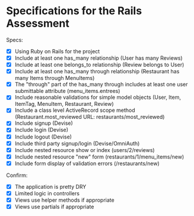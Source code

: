 # Specifications for the Rails Assessment

Specs:
- [x] Using Ruby on Rails for the project
- [x] Include at least one has_many relationship (User has many Reviews) 
- [x] Include at least one belongs_to relationship (Review belongs to User)
- [x] Include at least one has_many through relationship (Restaurant has many Items through MenuItems)
- [x] The "through" part of the has_many through includes at least one user submittable attribute (menu_items.entrees)
- [x] Include reasonable validations for simple model objects (User, Item, ItemTag, MenuItem, Restaurant, Review)
- [x] Include a class level ActiveRecord scope method (Restaurant.most_reviewed URL: restaurants/most_reviewed)
- [x] Include signup (Devise)
- [x] Include login (Devise)
- [x] Include logout (Devise)
- [x] Include third party signup/login (Devise/OmniAuth)
- [x] Include nested resource show or index (users/2/reviews)
- [x] Include nested resource "new" form (restaurants/1/menu_items/new)
- [x] Include form display of validation errors (/restaurants/new)

Confirm:
- [x] The application is pretty DRY
- [x] Limited logic in controllers
- [x] Views use helper methods if appropriate
- [x] Views use partials if appropriate